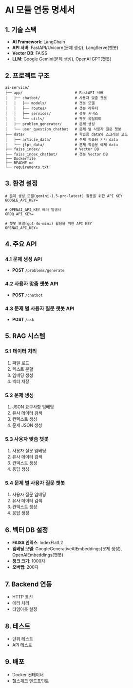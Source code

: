 # AI 모듈 연동 명세서

## 1. 기술 스택

- **AI Framework**: LangChain
- **API 서버**: FastAPI/Uvicorn(문제 생성), LangServe(챗봇)
- **Vector DB**: FAISS
- **LLM**: Google Gemini(문제 생성), OpenAI GPT(챗봇)

## 2. 프로젝트 구조

```
ai-service/
├── app/                        # FastAPI 서버
│   ├── chatbot/                # 사용자 맞춤 챗봇
│   │   ├── models/             # 챗봇 모델
│   │   ├── routes/             # 챗봇 라우터
│   │   ├── services/           # 챗봇 서비스
│   │   └── utils/              # 챗봇 유틸리티
│   ├── problem_generator/      # 문제 생성
│   └── user_question_chatbot   # 문제 별 사용자 질문 챗봇
├── data/                       # 학습용 data와 스크래핑 코드
│   ├── article_data/           # 주제 학습용 기사 data
│   └── jlpt_data/              # 문제 학습용 예제 data
├── faiss_index/                # Vector DB
├── faiss_index_chatbot/        # 챗봇 Vector DB
├── Dockerfile
├── README.md
└── requirements.txt
```

## 3. 환경 설정

```env
# 문제 생성 모델(gemini-1.5-pro-latest) 활용을 위한 API KEY
GOOGLE_API_KEY=

# OPENAI_API_KEY 에러 발생시
GROQ_API_KEY=

# 챗봇 모델(gpt-4o-mini) 활용을 위한 API KEY
OPENAI_API_KEY=
```

## 4. 주요 API

### 4.1 문제 생성 API

- **POST** `/problems/generate`

### 4.2 사용자 맞춤 챗봇 API

- **POST** `/chatbot`

### 4.3 문제 별 사용자 질문 챗봇 API

- **POST** `/ask`

## 5. RAG 시스템

### 5.1 데이터 처리

1. 파일 로드
2. 텍스트 분할
3. 임베딩 생성
4. 벡터 저장

### 5.2 문제 생성

1. JSON 요구사항 임베딩
2. 유사 데이터 검색
3. 컨텍스트 생성
4. 문제 JSON 생성

### 5.3 사용자 맞춤 챗봇

1. 사용자 질문 임베딩
2. 유사 데이터 검색
3. 컨텍스트 생성
4. 응답 생성

### 5.4 문제 별 사용자 질문 챗봇

1. 사용자 질문 임베딩
2. 유사 데이터 검색
3. 컨텍스트 생성
4. 응답 생성

## 6. 벡터 DB 설정

- **FAISS 인덱스**: IndexFlatL2
- **임베딩 모델**: GoogleGenerativeAIEmbeddings(문제 생성), OpenAIEmbeddings(챗봇)
- **청크 크기**: 1000자
- **오버랩**: 200자

## 7. Backend 연동

- HTTP 통신
- 에러 처리
- 타임아웃 설정

## 8. 테스트

- 단위 테스트
- API 테스트

## 9. 배포

- Docker 컨테이너
- 헬스체크 엔드포인트
